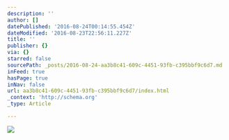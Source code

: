 ```yaml
---
description: ''
author: []
datePublished: '2016-08-24T00:14:55.454Z'
dateModified: '2016-08-23T22:56:11.227Z'
title: ''
publisher: {}
via: {}
starred: false
sourcePath: _posts/2016-08-24-aa3b8c41-609c-4451-93fb-c395bbf9c6d7.md
inFeed: true
hasPage: true
inNav: false
url: aa3b8c41-609c-4451-93fb-c395bbf9c6d7/index.html
_context: 'http://schema.org'
_type: Article

---
```

![](https://the-grid-user-content.s3-us-west-2.amazonaws.com/0361a0cf-759e-495a-862b-2797055f677d.png)